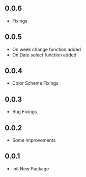 ## 0.0.6

* Fixings

## 0.0.5

* On week change function added
* On Date select function added

## 0.0.4

* Color Scheme Fixings

## 0.0.3

* Bug Fixings

## 0.0.2

* Some Improvements


## 0.0.1

* Init New Package
